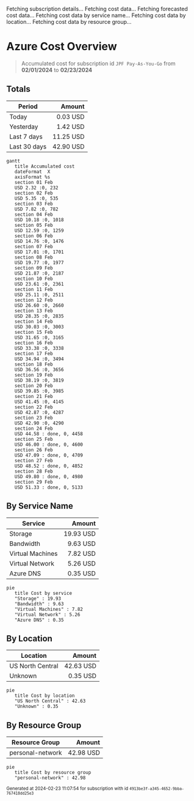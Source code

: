 Fetching subscription details...
Fetching cost data...
Fetching forecasted cost data...
Fetching cost data by service name...
Fetching cost data by location...
Fetching cost data by resource group...
# Azure Cost Overview

> Accumulated cost for subscription id `JPF Pay-As-You-Go` from **02/01/2024** to **02/23/2024**

## Totals

|Period|Amount|
|---|---:|
|Today|0.03 USD|
|Yesterday|1.42 USD|
|Last 7 days|11.25 USD|
|Last 30 days|42.90 USD|

```mermaid
gantt
   title Accumulated cost
   dateFormat  X
   axisFormat %s
   section 01 Feb
   USD 2.32 :0, 232
   section 02 Feb
   USD 5.35 :0, 535
   section 03 Feb
   USD 7.82 :0, 782
   section 04 Feb
   USD 10.18 :0, 1018
   section 05 Feb
   USD 12.59 :0, 1259
   section 06 Feb
   USD 14.76 :0, 1476
   section 07 Feb
   USD 17.01 :0, 1701
   section 08 Feb
   USD 19.77 :0, 1977
   section 09 Feb
   USD 21.87 :0, 2187
   section 10 Feb
   USD 23.61 :0, 2361
   section 11 Feb
   USD 25.11 :0, 2511
   section 12 Feb
   USD 26.60 :0, 2660
   section 13 Feb
   USD 28.35 :0, 2835
   section 14 Feb
   USD 30.03 :0, 3003
   section 15 Feb
   USD 31.65 :0, 3165
   section 16 Feb
   USD 33.38 :0, 3338
   section 17 Feb
   USD 34.94 :0, 3494
   section 18 Feb
   USD 36.56 :0, 3656
   section 19 Feb
   USD 38.19 :0, 3819
   section 20 Feb
   USD 39.85 :0, 3985
   section 21 Feb
   USD 41.45 :0, 4145
   section 22 Feb
   USD 42.87 :0, 4287
   section 23 Feb
   USD 42.90 :0, 4290
   section 24 Feb
   USD 44.58 : done, 0, 4458
   section 25 Feb
   USD 46.00 : done, 0, 4600
   section 26 Feb
   USD 47.09 : done, 0, 4709
   section 27 Feb
   USD 48.52 : done, 0, 4852
   section 28 Feb
   USD 49.80 : done, 0, 4980
   section 29 Feb
   USD 51.33 : done, 0, 5133
```

## By Service Name

|Service|Amount|
|---|---:|
|Storage|19.93 USD|
|Bandwidth|9.63 USD|
|Virtual Machines|7.82 USD|
|Virtual Network|5.26 USD|
|Azure DNS|0.35 USD|

```mermaid
pie
   title Cost by service
   "Storage" : 19.93
   "Bandwidth" : 9.63
   "Virtual Machines" : 7.82
   "Virtual Network" : 5.26
   "Azure DNS" : 0.35
```

## By Location

|Location|Amount|
|---|---:|
|US North Central|42.63 USD|
|Unknown|0.35 USD|

```mermaid
pie
   title Cost by location
   "US North Central" : 42.63
   "Unknown" : 0.35
```

## By Resource Group

|Resource Group|Amount|
|---|---:|
|personal-network|42.98 USD|

```mermaid
pie
   title Cost by resource group
   "personal-network" : 42.98
```

<sup>Generated at 2024-02-23 11:07:54 for subscription with id `4913be3f-a345-4652-9bba-767418dd25e3`</sup>
